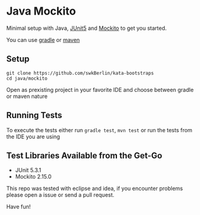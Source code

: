 # Java Mockito

Minimal setup with Java, [JUnit5](https://junit.org/junit5/) and [Mockito](http://site.mockito.org/) to get you started.

You can use [gradle](https://gradle.org/) or [maven](https://maven.apache.org/)

## Setup

    git clone https://github.com/swkBerlin/kata-bootstraps
    cd java/mockito

Open as prexisting project in your favorite IDE and choose between gradle or maven nature

## Running Tests

To execute the tests either run `gradle test`, `mvn test` or run the tests from the IDE you are using

## Test Libraries Available from the Get-Go
- JUnit 5.3.1
- Mockito 2.15.0

This repo was tested with eclipse and idea, if you encounter problems please open a issue or send a pull request.

Have fun!
